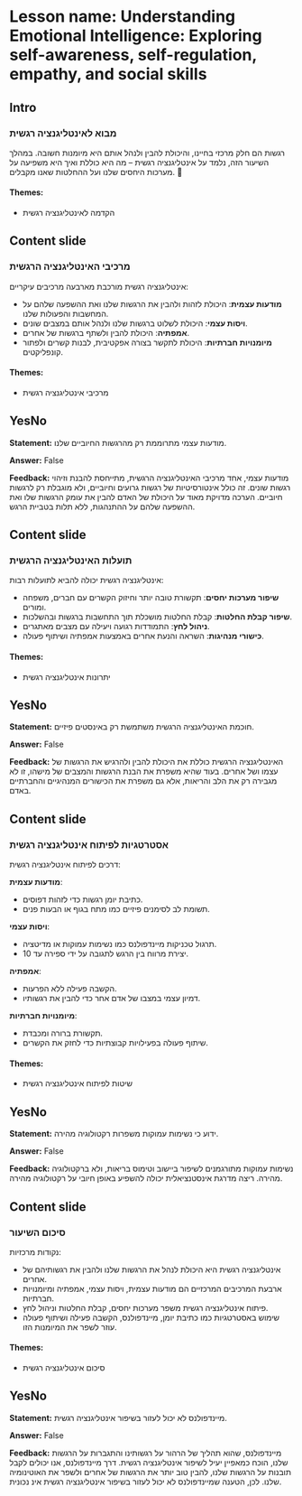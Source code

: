 # Lesson name: Understanding Emotional Intelligence: Exploring self-awareness, self-regulation, empathy, and social skills

## Intro

### מבוא לאינטליגנציה רגשית

רגשות הם חלק מרכזי בחיינו, והיכולת להבין ולנהל אותם היא מיומנות חשובה. במהלך השיעור הזה, נלמד על אינטליגנציה רגשית – מה היא כוללת ואיך היא משפיעה על מערכות היחסים שלנו ועל ההחלטות שאנו מקבלים. 🌟

#### **Themes:**
- הקדמה לאינטליגנציה רגשית

## Content slide

### מרכיבי האינטליגנציה הרגשית

אינטליגנציה רגשית מורכבת מארבעה מרכיבים עיקריים:

- **מודעות עצמית**: היכולת לזהות ולהבין את הרגשות שלנו ואת ההשפעה שלהם על המחשבות והפעולות שלנו.
- **ויסות עצמי**: היכולת לשלוט ברגשות שלנו ולנהל אותם במצבים שונים.
- **אמפתיה**: היכולת להבין ולשתף ברגשות של אחרים.
- **מיומנויות חברתיות**: היכולת לתקשר בצורה אפקטיבית, לבנות קשרים ולפתור קונפליקטים.

#### **Themes:**
- מרכיבי אינטליגנציה רגשית

## YesNo

**Statement:** מודעות עצמי מתרוממת רק מהרגשות החיוביים שלנו.

**Answer:** False

**Feedback:**
מודעות עצמי, אחד מרכיבי האינטליגנציה הרגשית, מתייחסת להבנת וזיהוי רגשות שונים. זה כולל אינטורסיטיות של רגשות גרועים וחיוביים, ולא מוגבלת רק לרגשות חיוביים. הערכה מדויקת מאוד על היכולת של האדם להבין את עומק הרגשות שלו ואת ההשפעה שלהם על ההתנהגות, ללא תלות בטביית הרגש.


## Content slide

### תועלות האינטליגנציה הרגשית

אינטליגנציה רגשית יכולה להביא לתועלות רבות:

- **שיפור מערכות יחסים**: תקשורת טובה יותר וחיזוק הקשרים עם חברים, משפחה ומורים.
- **שיפור קבלת החלטות**: קבלת החלטות מושכלת תוך התחשבות ברגשות ובהשלכות.
- **ניהול לחץ**: התמודדות רגועה ויעילה עם מצבים מאתגרים.
- **כישורי מנהיגות**: השראה והנעת אחרים באמצעות אמפתיה ושיתוף פעולה.

#### **Themes:**
- יתרונות אינטליגנציה רגשית

## YesNo

**Statement:** חוכמת האינטליגנציה הרגשית משתמשת רק באינסטים פיזיים.

**Answer:** False

**Feedback:**
האינטליגנציה הרגשית כוללת את היכולת להבין ולהרגיש את הרגשות של עצמו ושל אחרים. בעוד שהיא משפרת את הבנת הרגשות והמצבים של מישהו, זו לא מגבירה רק את הלב והריאות, אלא גם משפרת את הכישורים המנהיגיים והחברתיים באדם.


## Content slide

### אסטרטגיות לפיתוח אינטליגנציה רגשית

דרכים לפיתוח אינטליגנציה רגשית:

**מודעות עצמית**:
- כתיבת יומן רגשות כדי לזהות דפוסים.
- תשומת לב לסימנים פיזיים כמו מתח בגוף או הבעות פנים.

**ויסות עצמי**:
- תרגול טכניקות מיינדפולנס כמו נשימות עמוקות או מדיטציה.
- יצירת מרווח בין הרגש לתגובה על ידי ספירה עד 10.

**אמפתיה**:
- הקשבה פעילה ללא הפרעות.
- דמיון עצמי במצבו של אדם אחר כדי להבין את רגשותיו.

**מיומנויות חברתיות**:
- תקשורת ברורה ומכבדת.
- שיתוף פעולה בפעילויות קבוצתיות כדי לחזק את הקשרים.

#### **Themes:**
- שיטות לפיתוח אינטליגנציה רגשית

## YesNo

**Statement:** ידוע כי נשימות עמוקות משפרות רקטולוגיה מהירה.

**Answer:** False

**Feedback:**
נשימות עמוקות מתורגמנים לשיפור ביישוב וטימוס בריאות, ולא ברקטולוגיה מהירה. ריצה מדרגת אינסטנציאלית יכולה להשפיע באופן חיובי על רקטולוגיה מהירה.


## Content slide

### סיכום השיעור

נקודות מרכזיות:

- אינטליגנציה רגשית היא היכולת לנהל את הרגשות שלנו ולהבין את רגשותיהם של אחרים.
- ארבעת המרכיבים המרכזיים הם מודעות עצמית, ויסות עצמי, אמפתיה ומיומנויות חברתיות.
- פיתוח אינטליגנציה רגשית משפר מערכות יחסים, קבלת החלטות וניהול לחץ.
- שימוש באסטרטגיות כמו כתיבת יומן, מיינדפולנס, הקשבה פעילה ושיתוף פעולה עוזר לשפר את המיומנות הזו.

#### **Themes:**
- סיכום אינטליגנציה רגשית

## YesNo

**Statement:** מיינדפולנס לא יכול לעזור בשיפור אינטליגנציה רגשית.

**Answer:** False

**Feedback:**
מיינדפולנס, שהוא תהליך של הרהור על רגשותינו והתגברות על הרגשות שלנו, הוכח כמאפיין יעיל לשיפור אינטליגנציה רגשית. דרך מיינדפולנס, אנו יכולים לקבל תובנות על הרגשות שלנו, להבין טוב יותר את הרגשות של אחרים ולשפר את האוטינומיה שלנו. לכן, הטענה שמיינדפולנס לא יכול לעזור בשיפור אינטליגנציה רגשית אינ נכונית.

